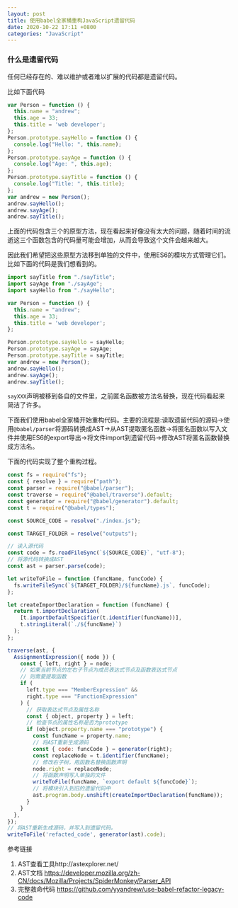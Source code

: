 ```yaml
---
layout: post
title: 使用babel全家桶重构JavaScript遗留代码
date: 2020-10-22 17:11 +0800
categories: "JavaScript"
---
```


### 什么是遗留代码

任何已经存在的、难以维护或者难以扩展的代码都是遗留代码。

比如下面代码

```javascript 
var Person = function () {
  this.name = "andrew";
  this.age = 33;
  this.title = 'web developer';
};
Person.prototype.sayHello = function () {
  console.log("Hello: ", this.name);
};
Person.prototype.sayAge = function () {
  console.log("Age: ", this.age);
};
Person.prototype.sayTitle = function () {
  console.log("Title: ", this.title);
};
var andrew = new Person();
andrew.sayHello();
andrew.sayAge();
andrew.sayTitle();
```

上面的代码包含三个的原型方法，现在看起来好像没有太大的问题，随着时间的流逝这三个函数包含的代码量可能会增加，从而会导致这个文件会越来越大。

因此我们希望把这些原型方法移到单独的文件中，使用ES6的模块方式管理它们。比如下面的代码是我们想看到的。

```javascript 
import sayTitle from "./sayTitle";
import sayAge from "./sayAge";
import sayHello from "./sayHello";

var Person = function () {
  this.name = "andrew";
  this.age = 33;
  this.title = 'web developer';
};

Person.prototype.sayHello = sayHello;
Person.prototype.sayAge = sayAge;
Person.prototype.sayTitle = sayTitle;
var andrew = new Person();
andrew.sayHello();
andrew.sayAge();
andrew.sayTitle();
```

`sayXXX`声明被移到各自的文件里，之前匿名函数被方法名替换，现在代码看起来简洁了许多。

下面我们使用babel全家桶开始重构代码。主要的流程是:读取遗留代码的源码->使用`@babel/parser`将源码转换成AST->从AST提取匿名函数->将匿名函数以写入文件并使用ES6的export导出->将文件import到遗留代码->修改AST将匿名函数替换成方法名。

下面的代码实现了整个重构过程。

```javascript
const fs = require("fs");
const { resolve } = require("path");
const parser = require("@babel/parser");
const traverse = require("@babel/traverse").default;
const generator = require("@babel/generator").default;
const t = require("@babel/types");

const SOURCE_CODE = resolve("./index.js");

const TARGET_FOLDER = resolve("outputs");

// 读入源代码
const code = fs.readFileSync(`${SOURCE_CODE}`, "utf-8");
// 将源代码转换成AST
const ast = parser.parse(code);

let writeToFile = function (funcName, funcCode) {
  fs.writeFileSync(`${TARGET_FOLDER}/${funcName}.js`, funcCode);
};

let createImportDeclaration = function (funcName) {
  return t.importDeclaration(
    [t.importDefaultSpecifier(t.identifier(funcName))],
    t.stringLiteral(`./${funcName}`)
  );
};

traverse(ast, {
  AssignmentExpression({ node }) {
    const { left, right } = node;
    // 如果当前节点的左右子节点为成员表达式节点及函数表达式节点
    // 则需要提取函数
    if (
      left.type === "MemberExpression" &&
      right.type === "FunctionExpression"
    ) {
      // 获取表达式节点及属性名称
      const { object, property } = left;
      // 检查节点的属性名称是否为prototype
      if (object.property.name === "prototype") {
        const funcName = property.name;
        // 将AST重新生成源码
        const { code: funcCode } = generator(right);
        const replaceNode = t.identifier(funcName);
        // 修改右子树，用函数名替换函数声明
        node.right = replaceNode;
        // 将函数声明写入单独的文件
        writeToFile(funcName, `export default ${funcCode}`);
        // 将模块引入到旧的遗留代码中
        ast.program.body.unshift(createImportDeclaration(funcName));
      }
    }
  },
});
// 将AST重新生成源码，并写入到遗留代码。
writeToFile('refacted_code', generator(ast).code);
```

参考链接

1. AST查看工具http://astexplorer.net/
2. AST文档 https://developer.mozilla.org/zh-CN/docs/Mozilla/Projects/SpiderMonkey/Parser_API
3. 完整救命代码 https://github.com/yyandrew/use-babel-refactor-legacy-code
